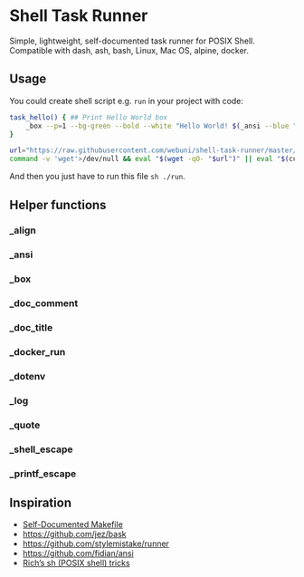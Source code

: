 Shell Task Runner
=================

Simple, lightweight, self-documented task runner for POSIX Shell.
Compatible with dash, ash, bash, Linux, Mac OS, alpine, docker.

Usage
-----

You could create shell script e.g. `run` in your project with code:

```bash
task_hello() { ## Print Hello World box
    _box --p=1 --bg-green --bold --white "Hello World! $(_ansi --blue "🌍")"
}

url="https://raw.githubusercontent.com/webuni/shell-task-runner/master/run"
command -v 'wget'>/dev/null && eval "$(wget -qO- "$url")" || eval "$(curl -s "$url")"
```

And then you just have to run this file `sh ./run`.

Helper functions
----------------

### _align

### _ansi

### _box

### _doc_comment

### _doc_title

### _docker_run

### _dotenv

### _log

### _quote

### _shell_escape

### _printf_escape

Inspiration
-----------

 - [Self-Documented Makefile](https://marmelab.com/blog/2016/02/29/auto-documented-makefile.html)
 - https://github.com/jez/bask
 - https://github.com/stylemistake/runner 
 - https://github.com/fidian/ansi
- [Rich’s sh (POSIX shell) tricks](http://www.etalabs.net/sh_tricks.html)
